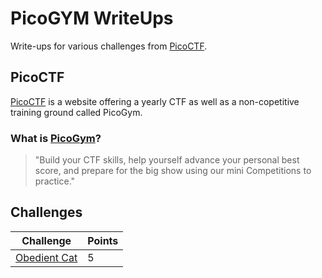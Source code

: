 # PicoGYM WriteUps

Write-ups for various challenges from [PicoCTF](https://picoctf.org/).

## PicoCTF

[PicoCTF](https://picoctf.org/) is a website offering a yearly CTF as well as a non-copetitive training ground called PicoGym.

### What is [PicoGym](https://play.picoctf.org/practice)?

> "Build your CTF skills, help yourself advance your personal best score, and prepare for the big show using our mini Competitions to practice."

## Challenges

|Challenge|Points|
|--------|------|
|[Obedient Cat](./ObedientCat/ObedientCat.md)|5|
